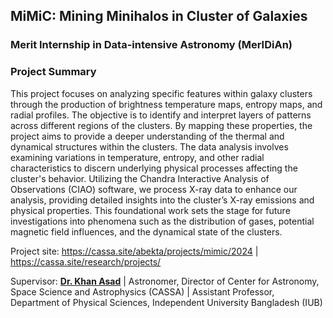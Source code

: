 ## MiMiC: Mining Minihalos in Cluster of Galaxies

### Merit Internship in Data-intensive Astronomy (MerIDiAn)

### Project Summary
This project focuses on analyzing specific features within galaxy clusters through the production of brightness temperature maps, entropy maps, and radial profiles. The objective is to identify and interpret layers of patterns across different regions of the clusters. By mapping these properties, the project aims to provide a deeper understanding of the thermal and dynamical structures within the clusters. The data analysis involves examining variations in temperature, entropy, and other radial characteristics to discern underlying physical processes affecting the cluster's behavior. Utilizing the Chandra Interactive Analysis of Observations (CIAO) software, we process X-ray data to enhance our analysis, providing detailed insights into the cluster’s X-ray emissions and physical properties. This foundational work sets the stage for future investigations into phenomena such as the distribution of gases, potential magnetic field influences, and the dynamical state of the clusters.

Project site: https://cassa.site/abekta/projects/mimic/2024 | https://cassa.site/research/projects/

Supervisor: [**Dr. Khan Asad**](https://coalab.space/people/asad/) | Astronomer, Director of Center for Astronomy, Space Science and Astrophysics (CASSA) | Assistant Professor, Department of Physical Sciences, Independent University Bangladesh (IUB)
